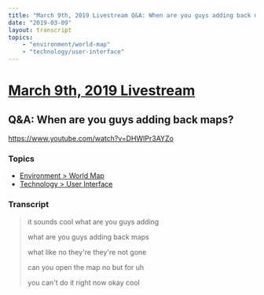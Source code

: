 ```yaml
---
title: "March 9th, 2019 Livestream Q&A: When are you guys adding back maps?"
date: "2019-03-09"
layout: transcript
topics:
    - "environment/world-map"
    - "technology/user-interface"
---
```

# [March 9th, 2019 Livestream](../2019-03-09.md)
## Q&A: When are you guys adding back maps?
https://www.youtube.com/watch?v=DHWIPr3AYZo

### Topics
* [Environment > World Map](../topics/environment/world-map.md)
* [Technology > User Interface](../topics/technology/user-interface.md)

### Transcript

> it sounds cool what are you guys adding
> 
> what are you guys adding back maps
> 
> what like no they're they're not gone
> 
> can you open the map no but for uh
> 
> you can't do it right now okay cool
> 

